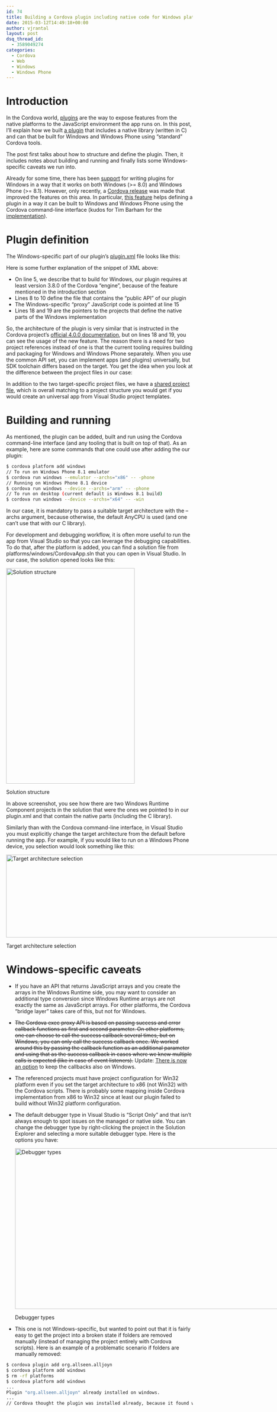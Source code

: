 ```yaml
---
id: 74
title: Building a Cordova plugin including native code for Windows platform
date: 2015-03-12T14:49:18+00:00
author: vjrantal
layout: post
dsq_thread_id:
  - 3589049274
categories:
  - Cordova
  - Web
  - Windows
  - Windows Phone
---
```

# Introduction

In the Cordova world, [plugins](https://cordova.apache.org/docs/en/edge/guide_hybrid_plugins_index.md.html) are the way to expose features from the native platforms to the JavaScript environment the app runs on. In this post, I&#8217;ll explain how we built [a plugin](https://github.com/AllJoyn-Cordova/cordova-plugin-alljoyn/) that includes a native library (written in C) and can that be built for Windows and Windows Phone using &#8220;standard&#8221; Cordova tools.

The post first talks about how to structure and define the plugin. Then, it includes notes about building and running and finally lists some Windows-specific caveats we run into.

Already for some time, there has been [support](https://msopentech.com/blog/2014/09/25/apache-cordova-gains-windows-8-1-and-windows-phone-8-1-support-2-2/) for writing plugins for Windows in a way that it works on both Windows (>= 8.0) and Windows Phone (>= 8.1). However, only recently, a [Cordova release](http://cordova.apache.org/news/2015/03/02/tools-release.html) was made that improved the features on this area. In particular, [this feature](https://issues.apache.org/jira/browse/CB-8123) helps defining a plugin in a way it can be built to Windows and Windows Phone using the Cordova command-line interface (kudos for Tim Barham for the [implementation](https://github.com/apache/cordova-lib/pull/164)).

# Plugin definition

The Windows-specific part of our plugin&#8217;s [plugin.xml](https://github.com/AllJoyn-Cordova/cordova-plugin-alljoyn/blob/master/plugin.xml) file looks like this:



Here is some further explanation of the snippet of XML above:

  * On line 5, we describe that to build for Windows, our plugin requires at least version 3.8.0 of the Cordova &#8220;engine&#8221;, because of the feature mentioned in the introduction section
  * Lines 8 to 10 define the file that contains the &#8220;public API&#8221; of our plugin
  * The Windows-specific &#8220;proxy&#8221; JavaScript code is pointed at line 15
  * Lines 18 and 19 are the pointers to the projects that define the native parts of the Windows implementation

So, the architecture of the plugin is very similar that is instructed in the Cordova project&#8217;s [official 4.0.0 documentation](http://cordova.apache.org/docs/en/4.0.0/guide_platforms_win8_plugin.md.html#Windows%20Plugins), but on lines 18 and 19, you can see the usage of the new feature. The reason there is a need for two project references instead of one is that the current tooling requires building and packaging for Windows and Windows Phone separately. When you use the common API set, you can implement apps (and plugins) universally, but SDK toolchain differs based on the target. You get the idea when you look at the difference between the project files in our case:



In addition to the two target-specific project files, we have a [shared project file](https://github.com/AllJoyn-Cordova/cordova-plugin-alljoyn/blob/master/src/windows/AllJoynWinRTComponent/AllJoynWinRTComponent.Shared.vcxitems), which is overall matching to a project structure you would get if you would create an universal app from Visual Studio project templates.

# Building and running

As mentioned, the plugin can be added, built and run using the Cordova command-line interface (and any tooling that is built on top of that). As an example, here are some commands that one could use after adding the our plugin:

```bash
$ cordova platform add windows
// To run on Windows Phone 8.1 emulator
$ cordova run windows --emulator --archs="x86" -- -phone
// Running on Windows Phone 8.1 device
$ cordova run windows --device --archs="arm" -- -phone
// To run on desktop (current default is Windows 8.1 build)
$ cordova run windows --device --archs="x64" -- -win
```

In our case, it is mandatory to pass a suitable target architecture with the &#8211;archs argument, because otherwise, the default AnyCPU is used (and one can&#8217;t use that with our C library).

For development and debugging workflow, it is often more useful to run the app from Visual Studio so that you can leverage the debugging capabilities. To do that, after the platform is added, you can find a solution file from platforms/windows/CordovaApp.sln that you can open in Visual Studio. In our case, the solution opened looks like this:

<div id="attachment_92" style="width: 357px" class="wp-caption alignnone">
  <a href="{{site.baseurl}}/images/uploads/2015/03/project-structure.png"><img class="size-full wp-image-92" src="{{site.baseurl}}/images/uploads/2015/03/project-structure.png" alt="Solution structure" width="347" height="583" /></a>
  
  <p class="wp-caption-text">
    Solution structure
  </p>
</div>

In above screenshot, you see how there are two Windows Runtime Component projects in the solution that were the ones we pointed to in our plugin.xml and that contain the native parts (including the C library).

Similarly than with the Cordova command-line interface, in Visual Studio you must explicitly change the target architecture from the default before running the app. For example, if you would like to run on a Windows Phone device, you selection would look something like this:

<div id="attachment_93" style="width: 783px" class="wp-caption alignnone">
  <a href="{{site.baseurl}}/images/uploads/2015/03/target-architecture-selection.png"><img class="size-full wp-image-93" src="{{site.baseurl}}/images/uploads/2015/03/target-architecture-selection.png" alt="Target architecture selection" width="773" height="224" /></a>
  
  <p class="wp-caption-text">
    Target architecture selection
  </p>
</div>

# Windows-specific caveats

  * If you have an API that returns JavaScript arrays and you create the arrays in the Windows Runtime side, you may want to consider an additional type conversion since Windows Runtime arrays are not exactly the same as JavaScript arrays. For other platforms, the Cordova &#8220;bridge layer&#8221; takes care of this, but not for Windows.
  * <del>The Cordova exec proxy API is based on passing success and error callback functions as first and second parameter. On other platforms, one can choose to call the success callback several times, but on Windows, you can only call the success callback once. We worked around this by passing the callback function as an additional parameter and using that as the success callback in cases where we knew multiple calls is expected (like in case of event listeners).</del> Update: [There is now an option](https://github.com/sgrebnov/cordova-js/commit/a9371e5959223bfeef163c034baaf0ec0ae597d9) to keep the callbacks also on Windows.
  * The referenced projects must have project configuration for Win32 platform even if you set the target architecture to x86 (not Win32) with the Cordova scripts. There is probably some mapping inside Cordova implementation from x86 to Win32 since at least our plugin failed to build without Win32 platform configuration.
  * The default debugger type in Visual Studio is &#8220;Script Only&#8221; and that isn&#8217;t always enough to spot issues on the managed or native side. You can change the debugger type by right-clicking the project in the Solution Explorer and selecting a more suitable debugger type. Here is the options you have:

    <div id="attachment_98" style="width: 759px" class="wp-caption alignnone">
      <a href="{{site.baseurl}}/images/uploads/2015/03/debugger-type.png"><img class="size-full wp-image-98" src="{{site.baseurl}}/images/uploads/2015/03/debugger-type.png" alt="Debugger types" width="749" height="435" /></a>
      
      <p class="wp-caption-text">
        Debugger types
      </p>
    </div>

  * This one is not Windows-specific, but wanted to point out that it is fairly easy to get the project into a broken state if folders are removed manually (instead of managing the project entirely with Cordova scripts). Here is an example of a problematic scenario if folders are manually removed:

```bash
$ cordova plugin add org.allseen.alljoyn
$ cordova platform add windows
$ rm -rf platforms
$ cordova platform add windows
...
Plugin "org.allseen.alljoyn" already installed on windows.
...
// Cordova thought the plugin was installed already, because it found windows.json in the plugins folder, but that is not true and at this point, the windows project would be in a broken state.
```

